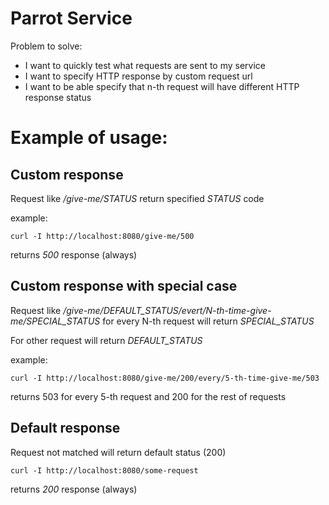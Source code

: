 # Parrot Service

Problem to solve:
* I want to quickly test what requests are sent to my service
* I want to specify HTTP response by custom request url
* I want to be able specify that n-th request will have different HTTP response status

# Example of usage:


## Custom response 
Request like */give-me/STATUS* return specified *STATUS* code

example:
```
curl -I http://localhost:8080/give-me/500
```
returns *500* response (always)

## Custom response with special case
Request like */give-me/DEFAULT_STATUS/evert/N-th-time-give-me/SPECIAL_STATUS* for every N-th request will return *SPECIAL_STATUS*

For other request will return *DEFAULT_STATUS*

example:
```
curl -I http://localhost:8080/give-me/200/every/5-th-time-give-me/503
```
returns 503 for every 5-th request and 200 for the rest of requests

## Default response
Request not matched will return default status (200)
```
curl -I http://localhost:8080/some-request
```
returns *200* response (always)

